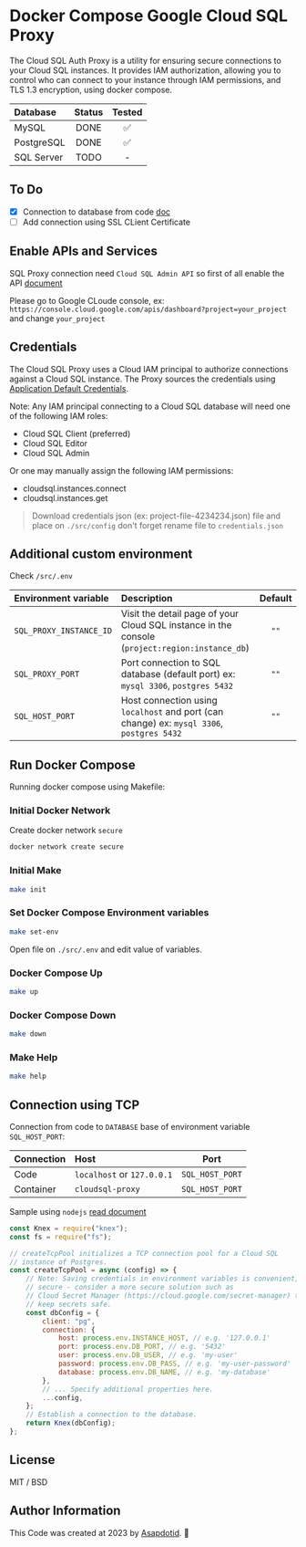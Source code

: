 # Docker Compose Google Cloud SQL Proxy

The Cloud SQL Auth Proxy is a utility for ensuring secure connections to your Cloud SQL instances. It provides IAM authorization, allowing you to control who can connect to your instance through IAM permissions, and TLS 1.3 encryption, using docker compose.

| Database   | Status | Tested |
| :--------- | :----: | :----: |
| MySQL      |  DONE  |   ✅   |
| PostgreSQL |  DONE  |   ✅   |
| SQL Server |  TODO  |   -    |

## To Do

-   [x] Connection to database from code [doc](https://github.com/asapdotid/dcc-cloud-sql-proxy?tab=readme-ov-file#connection-using-tcp)
-   [ ] Add connection using SSL CLient Certificate

## Enable APIs and Services

SQL Proxy connection need `Cloud SQL Admin API` so first of all enable the API [document](https://cloud.google.com/sql/docs/introduction)

Please go to Google CLoude console, ex: `https://console.cloud.google.com/apis/dashboard?project=your_project` and change `your_project`

## Credentials

The Cloud SQL Proxy uses a Cloud IAM principal to authorize connections against a Cloud SQL instance. The Proxy sources the credentials using [Application Default Credentials](https://cloud.google.com/docs/authentication/production).

Note: Any IAM principal connecting to a Cloud SQL database will need one of the following IAM roles:

-   Cloud SQL Client (preferred)
-   Cloud SQL Editor
-   Cloud SQL Admin

Or one may manually assign the following IAM permissions:

-   cloudsql.instances.connect
-   cloudsql.instances.get

> Download credentials json (ex: project-file-4234234.json) file and place on `./src/config` don't forget rename file to `credentials.json`

## Additional custom environment

Check `/src/.env`

| Environment variable    | Description                                                                                    | Default |
| :---------------------- | :--------------------------------------------------------------------------------------------- | :-----: |
| `SQL_PROXY_INSTANCE_ID` | Visit the detail page of your Cloud SQL instance in the console (`project:region:instance_db`) |  `""`   |
| `SQL_PROXY_PORT`        | Port connection to SQL database (default port) ex: `mysql 3306`, `postgres 5432`               |  `""`   |
| `SQL_HOST_PORT`         | Host connection using `localhost` and port (can change) ex: `mysql 3306`, `postgres 5432`      |  `""`   |

## Run Docker Compose

Running docker compose using Makefile:

### Initial Docker Network

Create docker network `secure`

```bash
docker network create secure
```

### Initial Make

```bash
make init
```

### Set Docker Compose Environment variables

```bash
make set-env
```

Open file on `./src/.env` and edit value of variables.

### Docker Compose Up

```bash
make up
```

### Docker Compose Down

```bash
make down
```

### Make Help

```bash
make help
```

## Connection using TCP

Connection from code to `DATABASE` base of environment variable `SQL_HOST_PORT`:

| Connection | Host                       |      Port       |
| :--------- | :------------------------- | :-------------: |
| Code       | `localhost` or `127.0.0.1` | `SQL_HOST_PORT` |
| Container  | `cloudsql-proxy`           | `SQL_HOST_PORT` |

Sample using `nodejs` [read document](https://cloud.google.com/sql/docs/postgres/connect-auth-proxy#expandable-1)

```javascript
const Knex = require("knex");
const fs = require("fs");

// createTcpPool initializes a TCP connection pool for a Cloud SQL
// instance of Postgres.
const createTcpPool = async (config) => {
    // Note: Saving credentials in environment variables is convenient, but not
    // secure - consider a more secure solution such as
    // Cloud Secret Manager (https://cloud.google.com/secret-manager) to help
    // keep secrets safe.
    const dbConfig = {
        client: "pg",
        connection: {
            host: process.env.INSTANCE_HOST, // e.g. '127.0.0.1'
            port: process.env.DB_PORT, // e.g. '5432'
            user: process.env.DB_USER, // e.g. 'my-user'
            password: process.env.DB_PASS, // e.g. 'my-user-password'
            database: process.env.DB_NAME, // e.g. 'my-database'
        },
        // ... Specify additional properties here.
        ...config,
    };
    // Establish a connection to the database.
    return Knex(dbConfig);
};
```

## License

MIT / BSD

## Author Information

This Code was created at 2023 by [Asapdotid](https://github.com/asapdotid). 🚀

